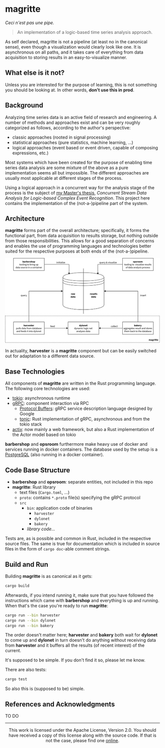 # magritte

_Ceci n'est pas une pipe._

> An implementation of a logic-based time series analysis approach.

As self declared, magritte is not a pipeline (at least no in the canonical
sense), even though a visualization would clearly look like one. It is
asynchronous on all paths, and it takes care of everything from data
acquisition to storing results in an easy-to-visualize manner.


## What else is it not?

Unless you are interested for the purpose of learning, this is not something
you should be looking at. In other words, **don't use this in prod**.


## Background

Analyzing time series data is an active field of research and engineering. A
number of methods and approaches exist and can be very roughly categorized as
follows, according to the author's perspective:

- classic approaches (rooted in signal processing)
- statistical approaches (pure statistics, machine learning, ...)
- logical approaches (event based or event driven, capable of composing
    expressions, etc.)

Most systems which have been created for the purpose of enabling time series
data analysis are some mixture of the above as a pure implementation seems all
but impossible. The different approaches are usually most applicable at
different stages of the process.

Using a logical approach in a concurrent way for the analysis stage of the
process is the subject of [my Master's
thesis](https://gitlab.bmc-labs.com/flrn/eich21), _Concurrent Stream Data
Analysis for Logic-based Complex Event Recognition_. This project here contains
the implementation of the (not-a-)pipeline part of the system.


## Architecture

**magritte** forms part of the overall architecture; specifically, it forms the
functional part, from data acquisition to results storage, but nothing outside
from those responsibilities. This allows for a good separation of concerns and
enables the use of programming languages and technologies better suited for the
respective purposes at both ends of the (not-a-)pipeline.

![Architecture showing **magritte**](./misc/architecture.png "Architecture showing magritte")

In actuality, **harvester** is a **magritte** component but can be easily
switched out for adaptation to a different data source.


## Base Technologies

All components of **magritte** are written in the Rust programming language.
The following core technologies are used:

- [tokio](https://tokio.rs/): asynchronous runtime
- [gRPC](https://grpc.io/): component interaction via RPC
    * [Protocol Buffers](https://developers.google.com/protocol-buffers): gRPC
        service description language designed by Google
    * [tonic](https://github.com/hyperium/tonic): Rust implementation of gRPC,
        asynchronous and from the tokio stack
- [actix](https://actix.rs/): now mainly a web framework, but also a Rust
    implementation of the Actor model based on tokio

**barbershop** and **opsroom** furthermore make heavy use of docker and
services running in docker containers. The database used by the setup is a
[PostgreSQL](https://www.postgresql.org/) (also running in a docker container).


## Code Base Structure

- **barbershop** and **opsroom**: separate entities, not included in this repo
- **magritte**: Rust library
    * text files (`Cargo.toml`, ...)
    * `proto`: contains `*.proto` file(s) specifying the gRPC protocol
    * `src`
        - `bin`: application code of binaries
            * `harvester`
            * `dylonet`
            * `bakery`
        - _library code..._

Tests are, as is possible and common in Rust, included in the respective source
files. The same is true for documentation which is included in source files in
the form of `cargo doc`-able comment strings.


## Build and Run

Building **magritte** is as canonical as it gets:

```sh
cargo build
```

Afterwards, if you intend running it, make sure that you have followed the
instructions which came with **barbershop** and everything is up and running.
When that's the case you're ready to run **magritte**:

```sh
cargo run --bin harvester
cargo run --bin dylonet
cargo run --bin bakery
```

The order doesn't matter here; **harvester** and **bakery** both wait for
**dylonet** to come up and **dylonet** in turn doesn't do anything without
receiving data from **harvester** and it buffers all the results (of recent
interest) of the current.

It's supposed to be simple. If you don't find it so, please let me know.

There are also tests:

```sh
cargo test
```

So also this is (supposed to be) simple.


## References and Acknowledgments

TO DO

---

<div align="center">
  This work is licensed under the Apache License, Version 2.0. You should have
  received a copy of this license along with the source code. If that is not
  the case, please find one <a
  href="http://www.apache.org/licenses/LICENSE-2.0">online</a>.
</div>
